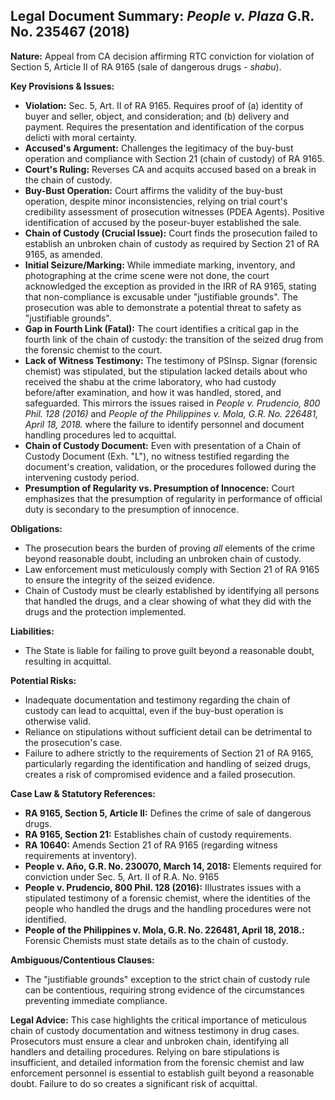 ## Legal Document Summary: *People v. Plaza* G.R. No. 235467 (2018)

**Nature:** Appeal from CA decision affirming RTC conviction for violation of Section 5, Article II of RA 9165 (sale of dangerous drugs - *shabu*).

**Key Provisions & Issues:**

*   **Violation:** Sec. 5, Art. II of RA 9165. Requires proof of (a) identity of buyer and seller, object, and consideration; and (b) delivery and payment. Requires the presentation and identification of the corpus delicti with moral certainty.
*   **Accused's Argument:** Challenges the legitimacy of the buy-bust operation and compliance with Section 21 (chain of custody) of RA 9165.
*   **Court's Ruling:** Reverses CA and acquits accused based on a break in the chain of custody.
*   **Buy-Bust Operation:** Court affirms the validity of the buy-bust operation, despite minor inconsistencies, relying on trial court's credibility assessment of prosecution witnesses (PDEA Agents). Positive identification of accused by the poseur-buyer established the sale.
*   **Chain of Custody (Crucial Issue):** Court finds the prosecution failed to establish an unbroken chain of custody as required by Section 21 of RA 9165, as amended.
*   **Initial Seizure/Marking:** While immediate marking, inventory, and photographing at the crime scene were not done, the court acknowledged the exception as provided in the IRR of RA 9165, stating that non-compliance is excusable under "justifiable grounds". The prosecution was able to demonstrate a potential threat to safety as "justifiable grounds".
*   **Gap in Fourth Link (Fatal):** The court identifies a critical gap in the fourth link of the chain of custody: the transition of the seized drug from the forensic chemist to the court.
*   **Lack of Witness Testimony:** The testimony of PSInsp. Signar (forensic chemist) was stipulated, but the stipulation lacked details about who received the shabu at the crime laboratory, who had custody before/after examination, and how it was handled, stored, and safeguarded. This mirrors the issues raised in *People v. Prudencio, 800 Phil. 128 (2016)* and *People of the Philippines v. Mola, G.R. No. 226481, April 18, 2018.* where the failure to identify personnel and document handling procedures led to acquittal.
*   **Chain of Custody Document:** Even with presentation of a Chain of Custody Document (Exh. "L"), no witness testified regarding the document's creation, validation, or the procedures followed during the intervening custody period.
*   **Presumption of Regularity vs. Presumption of Innocence:** Court emphasizes that the presumption of regularity in performance of official duty is secondary to the presumption of innocence.

**Obligations:**

*   The prosecution bears the burden of proving *all* elements of the crime beyond reasonable doubt, including an unbroken chain of custody.
*   Law enforcement must meticulously comply with Section 21 of RA 9165 to ensure the integrity of the seized evidence.
*   Chain of Custody must be clearly established by identifying all persons that handled the drugs, and a clear showing of what they did with the drugs and the protection implemented.

**Liabilities:**

*   The State is liable for failing to prove guilt beyond a reasonable doubt, resulting in acquittal.

**Potential Risks:**

*   Inadequate documentation and testimony regarding the chain of custody can lead to acquittal, even if the buy-bust operation is otherwise valid.
*   Reliance on stipulations without sufficient detail can be detrimental to the prosecution's case.
*   Failure to adhere strictly to the requirements of Section 21 of RA 9165, particularly regarding the identification and handling of seized drugs, creates a risk of compromised evidence and a failed prosecution.

**Case Law & Statutory References:**

*   **RA 9165, Section 5, Article II:** Defines the crime of sale of dangerous drugs.
*   **RA 9165, Section 21:**  Establishes chain of custody requirements.
*   **RA 10640:** Amends Section 21 of RA 9165 (regarding witness requirements at inventory).
*   **People v. Año, G.R. No. 230070, March 14, 2018:**  Elements required for conviction under Sec. 5, Art. II of R.A. No. 9165
*   **People v. Prudencio, 800 Phil. 128 (2016):**  Illustrates issues with a stipulated testimony of a forensic chemist, where the identities of the people who handled the drugs and the handling procedures were not identified.
*   **People of the Philippines v. Mola, G.R. No. 226481, April 18, 2018.:** Forensic Chemists must state details as to the chain of custody.

**Ambiguous/Contentious Clauses:**

*   The "justifiable grounds" exception to the strict chain of custody rule can be contentious, requiring strong evidence of the circumstances preventing immediate compliance.

**Legal Advice:**  This case highlights the critical importance of meticulous chain of custody documentation and witness testimony in drug cases. Prosecutors must ensure a clear and unbroken chain, identifying all handlers and detailing procedures. Relying on bare stipulations is insufficient, and detailed information from the forensic chemist and law enforcement personnel is essential to establish guilt beyond a reasonable doubt. Failure to do so creates a significant risk of acquittal.
